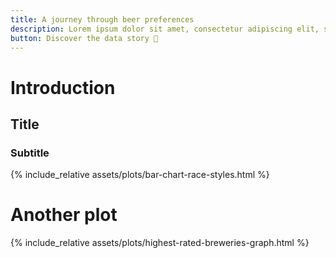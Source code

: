 ```yaml
---
title: A journey through beer preferences
description: Lorem ipsum dolor sit amet, consectetur adipiscing elit, sed do eiusmod tempor incididunt
button: Discover the data story 🍺
---
```


# Introduction

## Title

### Subtitle

{% include_relative assets/plots/bar-chart-race-styles.html %}

# Another plot
{% include_relative assets/plots/highest-rated-breweries-graph.html %}